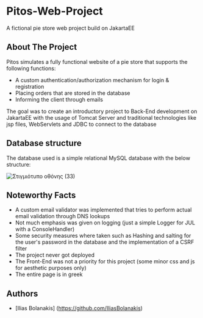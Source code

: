 # Pitos-Web-Project
A fictional pie store web project build on JakartaEE

## About The Project
Pitos simulates a fully functional website of a pie store that supports the following functions:
* A custom authentication/authorization mechanism for login & registration
* Placing orders that are stored in the database
* Informing the client through emails

The goal was to create an introductory project to Back-End development on JakartaEE with the usage of Tomcat Server and
traditional technologies like jsp files, WebServlets and JDBC to connect to the database

## Database structure
The database used is a simple relational MySQL database with the below structure:

![Στιγμιότυπο οθόνης (33)](https://user-images.githubusercontent.com/104007209/212188642-f94287f6-6af9-4845-a1d2-0a7b68ee5049.png)

## Noteworthy Facts
* A custom email validator was implemented that tries to perform actual email validation through DNS lookups
* Not much emphasis was given on logging (just a simple Logger for JUL with a ConsoleHandler)
* Some security measures where taken such as Hashing and salting for the user's password in the database and the implementation of a CSRF filter
* The project never got deployed
* The Front-End was not a priority for this project (some minor css and js for aesthetic purposes only)
* The entire page is in greek

## Authors
* [Ilias Bolanakis] (https://github.com/IliasBolanakis)
